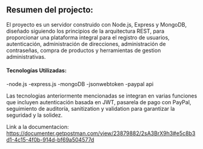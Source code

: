 ## Resumen del projecto:
El proyecto es un servidor construido con Node.js, Express y MongoDB, diseñado siguiendo los principios de la arquitectura REST, para proporcionar una plataforma integral para el registro de usuarios, autenticación, administración de direcciones, administración de contraseñas, compra de productos y herramientas de gestion administrativas.

#### Tecnologías Utilizadas:
-node.js
-express.js
-mongoDB 
-jsonwebtoken
-paypal api

Las tecnologias anteriormente mencionadas se integran en varias funciones que incluyen autenticación basada en JWT, pasarela de pago con PayPal, seguimiento de auditoría, sanitization y validation para garantizar la seguridad y la solidez.

Link a la documentacion: https://documenter.getpostman.com/view/23879882/2sA3BrX9h3#e5c8b3d1-4c15-4f0b-914d-bf69a504577d
